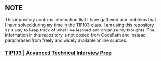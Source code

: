 ## NOTE
This repository contains information that I have gathered and problems that I have solved during my time in the TIP103 class. I am using this repository as a way to keep track of what I've learned and organize my thoughts. The information in this repository is not copied from CodePath and instead paraphrased from freely and widely available online sources. 

### [TIP103 | Advanced Technical Interview Prep](https://github.com/organizedanvrchy/CodePath/tree/main/TIP103)
